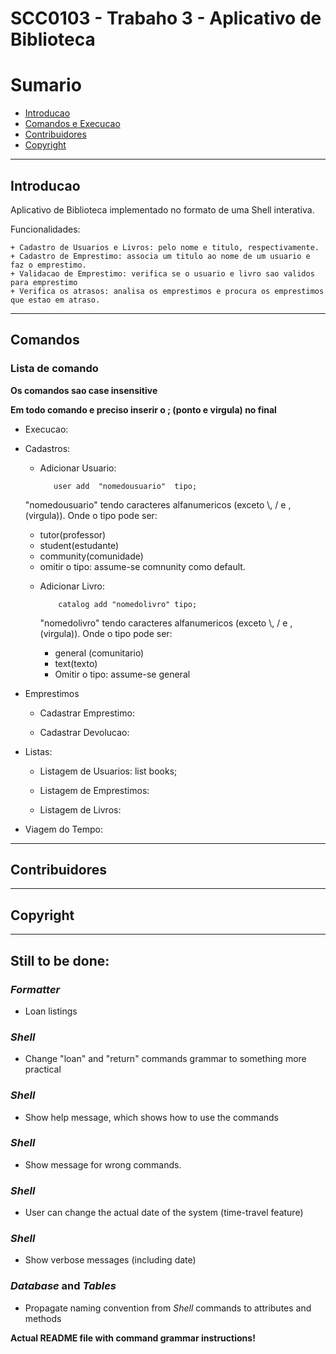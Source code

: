 # SCC0103 - Trabaho 3 - Aplicativo de Biblioteca

# Sumario

* [Introducao](#introducao)
* [Comandos e Execucao](#comando)
* [Contribuidores](#contribuidores)
* [Copyright](#copyright)

* * *

<h2 id="introducao">Introducao</h2>

 Aplicativo de Biblioteca implementado no formato de uma Shell interativa.

 Funcionalidades:

    + Cadastro de Usuarios e Livros: pelo nome e titulo, respectivamente.
    + Cadastro de Emprestimo: associa um titulo ao nome de um usuario e faz o emprestimo.
    + Validacao de Emprestimo: verifica se o usuario e livro sao validos para emprestimo
    + Verifica os atrasos: analisa os emprestimos e procura os emprestimos que estao em atraso.

* * *

<h2 id="comando">Comandos</h2>

<h3>Lista de comando</h3>

**Os comandos sao case insensitive**

**Em todo comando e preciso inserir o ; (ponto e virgula) no final**

+ Execucao:


+ Cadastros:
   - Adicionar Usuario:

            user add  "nomedousuario"  tipo;
    "nomedousuario" tendo caracteres alfanumericos (exceto \\, / e ,(virgula)).
    Onde o tipo pode ser:
     + tutor(professor)
     + student(estudante)
     + community(comunidade)
     + omitir o tipo: assume-se comnunity como default.

  - Adicionar Livro:

            catalog add "nomedolivro" tipo;
    "nomedolivro" tendo caracteres alfanumericos (exceto \\, / e ,(virgula)).
    Onde o tipo pode ser:
    + general (comunitario)
    + text(texto)
    + Omitir o tipo: assume-se general

+ Emprestimos

   - Cadastrar Emprestimo:


   - Cadastrar Devolucao:


+ Listas:

    - Listagem de Usuarios:
            list books;
    - Listagem de Emprestimos:

    - Listagem de Livros:

+ Viagem do Tempo:

* * *

<h2 id="contribuidores">Contribuidores</h2>

* * *

<h2 id="copyright">Copyright</h2>

* * *

## Still to be done:

### *Formatter*
* Loan listings

### *Shell*
* Change "loan" and "return" commands grammar to something more practical

### *Shell*
* Show help message, which shows how to use the commands

### *Shell*
* Show message for wrong commands.

### *Shell*
* User can change the actual date of the system (time-travel feature)

### *Shell*
* Show verbose messages (including date)

### *Database* and *Tables*
* Propagate naming convention from *Shell* commands to attributes and methods

**Actual README file with command grammar instructions!**

